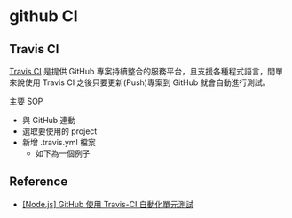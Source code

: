 # github CI

## Travis CI

[Travis CI](https://travis-ci.org/) 是提供 GitHub 專案持續整合的服務平台，且支援各種程式語言，間單來說使用 Travis CI 之後只要更新(Push)專案到 GitHub 就會自動進行測試。

主要 SOP

- 與 GitHub 連動
- 選取要使用的 project
- 新增 .travis.yml 檔案
    - 如下為一個例子

## Reference

- [[Node.js] GitHub 使用 Travis-CI 自動化單元測試](https://andy6804tw.github.io/2018/03/16/travis-ci-tutorial/)